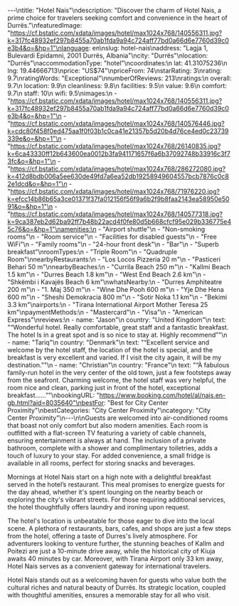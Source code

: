 ---\ntitle: "Hotel Nais"\ndescription: "Discover the charm of Hotel Nais, a prime choice for travelers seeking comfort and convenience in the heart of Durrës."\nfeaturedImage: "https://cf.bstatic.com/xdata/images/hotel/max1024x768/140556311.jpg?k=317fc48932ef297b8455a70ab1fda9a94c724aff77bd0a66d6e7760d39c0e3b4&o=&hp=1"\nlanguage: en\nslug: hotel-nais\naddress: "Lagja 1, Bulevardi Epidamni, 2001 Durrës, Albania"\ncity: "Durrës"\nlocation: "Durrës"\naccommodationType: "hotel"\ncoordinates:\n  lat: 41.31075236\n  lng: 19.44666713\nprice: "US$74"\npriceFrom: 74\nstarRating: 3\nrating: 9.7\nratingWords: "Exceptional"\nnumberOfReviews: 213\nratings:\n  overall: 9.7\n  location: 9.9\n  cleanliness: 9.8\n  facilities: 9.5\n  value: 9.6\n  comfort: 9.7\n  staff: 10\n  wifi: 9.5\nimages:\n  - "https://cf.bstatic.com/xdata/images/hotel/max1024x768/140556311.jpg?k=317fc48932ef297b8455a70ab1fda9a94c724aff77bd0a66d6e7760d39c0e3b4&o=&hp=1"\n  - "https://cf.bstatic.com/xdata/images/hotel/max1024x768/140576446.jpg?k=cdc80f458f0ed475aa1f0f03b1c0ca41e21357b5d20b4d76ce4ed0c23739339e&o=&hp=1"\n  - "https://cf.bstatic.com/xdata/images/hotel/max1024x768/26140835.jpg?k=6ca43330ff12b643600ea0012b3fa941171657f6a6b37092748b33916c3f73fc&o=&hp=1"\n  - "https://cf.bstatic.com/xdata/images/hotel/max1024x768/286272080.jpg?k=412d8bdb006a5ee630de49fd7a6ea52db19258949604557bcb7876c0c82e1dcd&o=&hp=1"\n  - "https://cf.bstatic.com/xdata/images/hotel/max1024x768/71976220.jpg?k=efcc14b86b65a3ce01371f37fa012156f56f9a6b2f9b8faa2143ea58950e5091&o=&hp=1"\n  - "https://cf.bstatic.com/xdata/images/hotel/max1024x768/140577318.jpg?k=9ca387eb2d62ba92ff7b48b22acd4f0fe80d5b668cfcf95e029b336775e45c76&o=&hp=1"\namenities:\n  - "Airport shuttle"\n  - "Non-smoking rooms"\n  - "Room service"\n  - "Facilities for disabled guests"\n  - "Free WiFi"\n  - "Family rooms"\n  - "24-hour front desk"\n  - "Bar"\n  - "Superb breakfast"\nroomTypes:\n  - "Triple Room"\n  - "Quadruple Room"\nnearbyRestaurants:\n  - "Los Locos Pizzeria 20 m"\n  - "Pasticeri Behari 50 m"\nnearbyBeaches:\n  - "Currila Beach 250 m"\n  - "Kallmi Beach 1.5 km"\n  - "Durres Beach 1.8 km"\n  - "West End Beach 2.6 km"\n  - "Shkëmbi i Kavajës Beach 6 km"\nwhatsNearby:\n  - "Durres Amphiteatre 200 m"\n  - "1. Maj 350 m"\n  - "Wine Dhe Pooh 600 m"\n  - "Yje Dhe Hena 600 m"\n  - "Sheshi Demokracia 800 m"\n  - "Sotir Noka 1.1 km"\n  - "Bekimi 3.3 km"\nairports:\n  - "Tirana International Airport Mother Teresa 25 km"\npaymentMethods:\n  - "Mastercard"\n  - "Visa"\n  - "American Express"\nreviews:\n  - name: "Jason"\n    country: "United Kingdom"\n    text: "“Wonderful hotel. Really comfortable, great staff and a fantastic breakfast.
The hotel
Is in a great spot and is so nice to stay at. Highly recommend”"\n  - name: "Tariq"\n    country: "Denmark"\n    text: "“Excellent service and welcome by the hotel staff, the location of the hotel is special, and the breakfast is very excellent and varied. If I visit the city again, it will be my destination.”"\n  - name: "Christian"\n    country: "France"\n    text: "“À fabulous family-run hotel in the very center of the old town, just a few footsteps away from the seafront. Charming welcome, the hotel staff was very helpful, the room nice and clean, parking just in front of the hotel, exceptional breakfast…...”"\nbookingURL: "https://www.booking.com/hotel/al/nais.en-gb.html?aid=8035640"\nbestFor: "Best for City Center Proximity"\nbestCategories: "City Center Proximity"\ncategory: "City Center Proximity"\n---\n\nGuests are welcomed into air-conditioned rooms that boast not only comfort but also modern amenities. Each room is outfitted with a flat-screen TV featuring a variety of cable channels, ensuring entertainment is always at hand. The inclusion of a private bathroom, complete with a shower and complimentary toiletries, adds a touch of luxury to your stay. For added convenience, a small fridge is available in all rooms, perfect for storing snacks and beverages.

Mornings at Hotel Nais start on a high note with a delightful breakfast served in the hotel’s restaurant. This meal promises to energize guests for the day ahead, whether it's spent lounging on the nearby beach or exploring the city's vibrant streets. For those requiring additional services, the hotel thoughtfully offers laundry and ironing upon request.

The hotel's location is unbeatable for those eager to dive into the local scene. A plethora of restaurants, bars, cafes, and shops are just a few steps from the hotel, offering a taste of Durres's lively atmosphere. For adventurers looking to venture further, the stunning beaches of Kallm and Poitezi are just a 10-minute drive away, while the historical city of Kiuja awaits 40 minutes by car. Moreover, with Tirana Airport only 33 km away, Hotel Nais serves as a convenient gateway for international travelers.

Hotel Nais stands out as a welcoming haven for guests who value both the cultural riches and natural beauty of Durrës. Its strategic location, coupled with thoughtful amenities, ensures a memorable stay for all who visit.